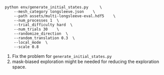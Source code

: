 
```
python env/generate_initial_states.py     \
    --mesh_category longsleeve.json    \
    --path assets/multi-longsleeve-eval.hdf5    \
    --num_processes 1  \
    --trial_difficulty hard  \
    --num_trials 30    \
    --randomize_direction  \
    --random_translation 0.3  \
    --local_mode  \
    --scale 0.8
```

1. Fix the problem for `generate_initial_states.py`
2. mask-biased exploration might be needed for reducing the exploration space.